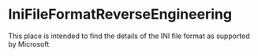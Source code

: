 # IniFileFormatReverseEngineering
This place is intended to find the details of the INI file format as supported by Microsoft
